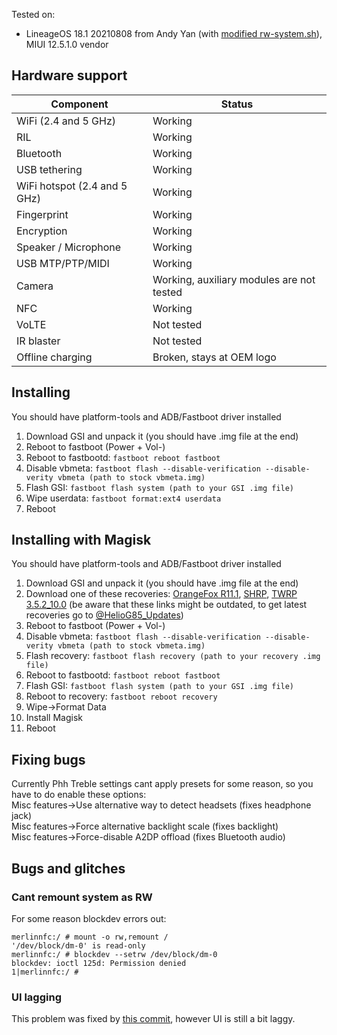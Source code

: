 Tested on:  
* LineageOS 18.1 20210808 from Andy Yan (with [modified rw-system.sh](https://github.com/notmyst33d/device_phh_treble/commit/81af8dbf47dcb1f20b836f9a9b22addae4d6e19e)), MIUI 12.5.1.0 vendor

## Hardware support
| Component | Status |
| --------- | ------ |
| WiFi (2.4 and 5 GHz) | Working |
| RIL | Working |
| Bluetooth | Working |
| USB tethering | Working |
| WiFi hotspot (2.4 and 5 GHz) | Working |
| Fingerprint | Working |
| Encryption | Working |
| Speaker / Microphone | Working |
| USB MTP/PTP/MIDI | Working |
| Camera | Working, auxiliary modules are not tested |
| NFC | Working |
| VoLTE | Not tested |
| IR blaster | Not tested |
| Offline charging | Broken, stays at OEM logo |

## Installing
You should have platform-tools and ADB/Fastboot driver installed
1. Download GSI and unpack it (you should have .img file at the end)
2. Reboot to fastboot (Power + Vol-)
3. Reboot to fastbootd: `fastboot reboot fastboot`
4. Disable vbmeta: `fastboot flash --disable-verification --disable-verity vbmeta (path to stock vbmeta.img)`
5. Flash GSI: `fastboot flash system (path to your GSI .img file)`
6. Wipe userdata: `fastboot format:ext4 userdata`
7. Reboot

## Installing with Magisk
You should have platform-tools and ADB/Fastboot driver installed
1. Download GSI and unpack it (you should have .img file at the end)
2. Download one of these recoveries: [OrangeFox R11.1](https://dl.uploadgram.me/60fd14cee2959h?dl), [SHRP](https://sourceforge.net/projects/shrp/files/merlin/SHRP_v3.1_stable-Official_merlin-1628943443.img/download), [TWRP 3.5.2_10.0](https://dl.uploadgram.me/611ff5e6e576dg?dl) (be aware that these links might be outdated, to get latest recoveries go to [@HelioG85_Updates](https://t.me/HelioG85_Updates))
3. Reboot to fastboot (Power + Vol-)
4. Disable vbmeta: `fastboot flash --disable-verification --disable-verity vbmeta (path to stock vbmeta.img)`
5. Flash recovery: `fastboot flash recovery (path to your recovery .img file)`
6. Reboot to fastbootd: `fastboot reboot fastboot`
7. Flash GSI: `fastboot flash system (path to your GSI .img file)`
8. Reboot to recovery: `fastboot reboot recovery`
9. Wipe->Format Data
10. Install Magisk
11. Reboot

## Fixing bugs
Currently Phh Treble settings cant apply presets for some reason, so you have to do enable these options:  
Misc features->Use alternative way to detect headsets (fixes headphone jack)  
Misc features->Force alternative backlight scale (fixes backlight)  
Misc features->Force-disable A2DP offload (fixes Bluetooth audio)

## Bugs and glitches
### Cant remount system as RW
For some reason blockdev errors out:
```
merlinnfc:/ # mount -o rw,remount /
'/dev/block/dm-0' is read-only
merlinnfc:/ # blockdev --setrw /dev/block/dm-0
blockdev: ioctl 125d: Permission denied
1|merlinnfc:/ #
```

### UI lagging
This problem was fixed by [this commit](https://github.com/notmyst33d/device_phh_treble/commit/81af8dbf47dcb1f20b836f9a9b22addae4d6e19e), however UI is still a bit laggy.